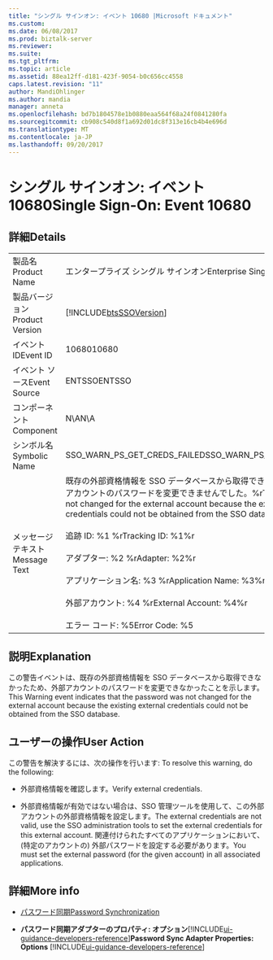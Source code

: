 ```yaml
---
title: "シングル サインオン: イベント 10680 |Microsoft ドキュメント"
ms.custom: 
ms.date: 06/08/2017
ms.prod: biztalk-server
ms.reviewer: 
ms.suite: 
ms.tgt_pltfrm: 
ms.topic: article
ms.assetid: 88ea12ff-d181-423f-9054-b0c656cc4558
caps.latest.revision: "11"
author: MandiOhlinger
ms.author: mandia
manager: anneta
ms.openlocfilehash: bd7b1804578e1b0880eaa564f68a24f0841280fa
ms.sourcegitcommit: cb908c540d8f1a692d01dc8f313e16cb4b4e696d
ms.translationtype: MT
ms.contentlocale: ja-JP
ms.lasthandoff: 09/20/2017
---
```

# <a name="single-sign-on-event-10680"></a><span data-ttu-id="f4a90-102">シングル サインオン: イベント 10680</span><span class="sxs-lookup"><span data-stu-id="f4a90-102">Single Sign-On: Event 10680</span></span>
## <a name="details"></a><span data-ttu-id="f4a90-103">詳細</span><span class="sxs-lookup"><span data-stu-id="f4a90-103">Details</span></span>  
  
|||  
|-|-|  
|<span data-ttu-id="f4a90-104">製品名</span><span class="sxs-lookup"><span data-stu-id="f4a90-104">Product Name</span></span>|<span data-ttu-id="f4a90-105">エンタープライズ シングル サインオン</span><span class="sxs-lookup"><span data-stu-id="f4a90-105">Enterprise Single Sign-On</span></span>|  
|<span data-ttu-id="f4a90-106">製品バージョン</span><span class="sxs-lookup"><span data-stu-id="f4a90-106">Product Version</span></span>|[!INCLUDE[btsSSOVersion](../includes/btsssoversion-md.md)]|  
|<span data-ttu-id="f4a90-107">イベント ID</span><span class="sxs-lookup"><span data-stu-id="f4a90-107">Event ID</span></span>|<span data-ttu-id="f4a90-108">10680</span><span class="sxs-lookup"><span data-stu-id="f4a90-108">10680</span></span>|  
|<span data-ttu-id="f4a90-109">イベント ソース</span><span class="sxs-lookup"><span data-stu-id="f4a90-109">Event Source</span></span>|<span data-ttu-id="f4a90-110">ENTSSO</span><span class="sxs-lookup"><span data-stu-id="f4a90-110">ENTSSO</span></span>|  
|<span data-ttu-id="f4a90-111">コンポーネント</span><span class="sxs-lookup"><span data-stu-id="f4a90-111">Component</span></span>|<span data-ttu-id="f4a90-112">N\A</span><span class="sxs-lookup"><span data-stu-id="f4a90-112">N\A</span></span>|  
|<span data-ttu-id="f4a90-113">シンボル名</span><span class="sxs-lookup"><span data-stu-id="f4a90-113">Symbolic Name</span></span>|<span data-ttu-id="f4a90-114">SSO_WARN_PS_GET_CREDS_FAILED</span><span class="sxs-lookup"><span data-stu-id="f4a90-114">SSO_WARN_PS_GET_CREDS_FAILED</span></span>|  
|<span data-ttu-id="f4a90-115">メッセージ テキスト</span><span class="sxs-lookup"><span data-stu-id="f4a90-115">Message Text</span></span>|<span data-ttu-id="f4a90-116">既存の外部資格情報を SSO データベースから取得できなかったため、外部アカウントのパスワードを変更できませんでした。%r</span><span class="sxs-lookup"><span data-stu-id="f4a90-116">The password was not changed for the external account because the existing external credentials could not be obtained from the SSO database.%r</span></span><br /><br /> <span data-ttu-id="f4a90-117">追跡 ID: %1 %r</span><span class="sxs-lookup"><span data-stu-id="f4a90-117">Tracking ID: %1%r</span></span><br /><br /> <span data-ttu-id="f4a90-118">アダプター: %2 %r</span><span class="sxs-lookup"><span data-stu-id="f4a90-118">Adapter: %2%r</span></span><br /><br /> <span data-ttu-id="f4a90-119">アプリケーション名: %3 %r</span><span class="sxs-lookup"><span data-stu-id="f4a90-119">Application Name: %3%r</span></span><br /><br /> <span data-ttu-id="f4a90-120">外部アカウント: %4 %r</span><span class="sxs-lookup"><span data-stu-id="f4a90-120">External Account: %4%r</span></span><br /><br /> <span data-ttu-id="f4a90-121">エラー コード: %5</span><span class="sxs-lookup"><span data-stu-id="f4a90-121">Error Code: %5</span></span>|  
  
## <a name="explanation"></a><span data-ttu-id="f4a90-122">説明</span><span class="sxs-lookup"><span data-stu-id="f4a90-122">Explanation</span></span>  
 <span data-ttu-id="f4a90-123">この警告イベントは、既存の外部資格情報を SSO データベースから取得できなかったため、外部アカウントのパスワードを変更できなかったことを示します。</span><span class="sxs-lookup"><span data-stu-id="f4a90-123">This Warning event indicates that the password was not changed for the external account because the existing external credentials could not be obtained from the SSO database.</span></span>  
  
## <a name="user-action"></a><span data-ttu-id="f4a90-124">ユーザーの操作</span><span class="sxs-lookup"><span data-stu-id="f4a90-124">User Action</span></span>  
 <span data-ttu-id="f4a90-125">この警告を解決するには、次の操作を行います: </span><span class="sxs-lookup"><span data-stu-id="f4a90-125">To resolve this warning, do the following:</span></span>  
  
-   <span data-ttu-id="f4a90-126">外部資格情報を確認します。</span><span class="sxs-lookup"><span data-stu-id="f4a90-126">Verify external credentials.</span></span>  
  
-   <span data-ttu-id="f4a90-127">外部資格情報が有効ではない場合は、SSO 管理ツールを使用して、この外部アカウントの外部資格情報を設定します。</span><span class="sxs-lookup"><span data-stu-id="f4a90-127">The external credentials are not valid, use the SSO administration tools to set the external credentials for this external account.</span></span> <span data-ttu-id="f4a90-128">関連付けられたすべてのアプリケーションにおいて、(特定のアカウントの) 外部パスワードを設定する必要があります。</span><span class="sxs-lookup"><span data-stu-id="f4a90-128">You must set the external password (for the given account) in all associated applications.</span></span>  
  
## <a name="more-info"></a><span data-ttu-id="f4a90-129">詳細</span><span class="sxs-lookup"><span data-stu-id="f4a90-129">More info</span></span>
  
-   [<span data-ttu-id="f4a90-130">パスワード同期</span><span class="sxs-lookup"><span data-stu-id="f4a90-130">Password Synchronization</span></span>](../core/password-synchronization2.md)  
  
-   <span data-ttu-id="f4a90-131">**パスワード同期アダプターのプロパティ: オプション**[!INCLUDE[ui-guidance-developers-reference](../includes/ui-guidance-developers-reference.md)]</span><span class="sxs-lookup"><span data-stu-id="f4a90-131">**Password Sync Adapter Properties: Options** [!INCLUDE[ui-guidance-developers-reference](../includes/ui-guidance-developers-reference.md)]</span></span>